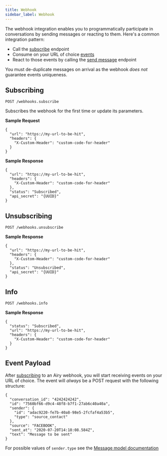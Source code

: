 ```yaml
---
title: Webhook
sidebar_label: Webhook
---
```


The webhook integration enables you to programmatically participate in
conversations by sending messages or reacting to them. Here's a common
integration pattern:

- Call the [subscribe](#subscribing) endpoint
- Consume on your URL of choice [events](#event-payload)
- React to those events by calling the [send
  message](api/http.md#send-a-message) endpoint

You must de-duplicate messages on arrival as the webhook _does not_ guarantee
events uniqueness.

## Subscribing

`POST /webhooks.subscribe`

Subscribes the webhook for the first time or update its parameters.

**Sample Request**

```json5
{
  "url": "https://my-url-to-be-hit",
  "headers": {
    "X-Custom-Header": "custom-code-for-header"
  }
}
```

**Sample Response**

```json5
{
  "url": "https://my-url-to-be-hit",
  "headers": {
    "X-Custom-Header": "custom-code-for-header"
  },
  "status": "Subscribed",
  "api_secret": "{UUID}"
}
```

## Unsubscribing

`POST /webhooks.unsubscribe`

**Sample Response**

```json5
{
  "url": "https://my-url-to-be-hit",
  "headers": {
    "X-Custom-Header": "custom-code-for-header"
  },
  "status": "Unsubscribed",
  "api_secret": "{UUID}"
}
```

## Info

`POST /webhooks.info`

**Sample Response**

```json5
{
  "status": "Subscribed",
  "url": "https://my-url-to-be-hit",
  "headers": {
    "X-Custom-Header": "custom-code-for-header"
  }
}
```

## Event Payload

After [subscribing](#subscribing-to-a-webhook) to an Airy webhook, you will start receiving events on your
URL of choice. The event will _always_ be a POST request with the following
structure:

```json5
{
  "conversation_id": "4242424242",
  "id": "7560bf66-d9c4-48f8-b7f1-27ab6c40a40a",
  "sender": {
    "id": "adac9220-fe7b-40a8-98e5-2fcfaf4a53b5",
    "type": "source_contact"
  },
  "source": "FACEBOOK",
  "sent_at": "2020-07-20T14:18:08.584Z",
  "text": "Message to be sent"
}
```

For possible values of `sender.type` see the [Message model documentation](glossary.md#fields)
